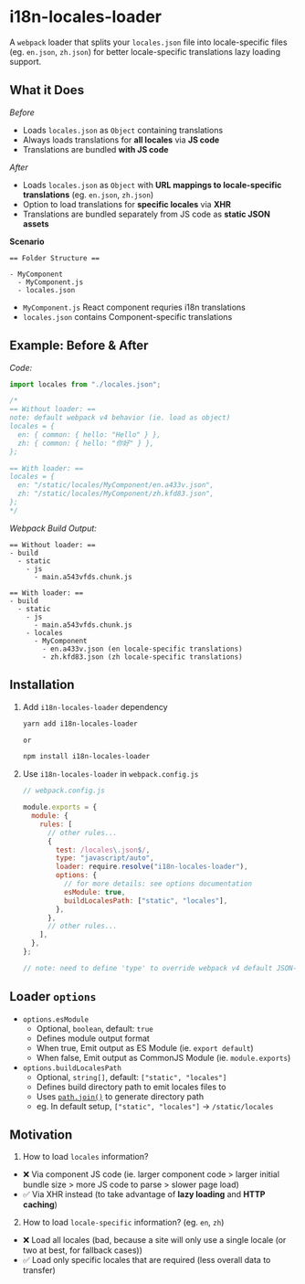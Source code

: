 # i18n-locales-loader

A `webpack` loader that splits your `locales.json` file into locale-specific files (eg. `en.json`, `zh.json`) for better locale-specific translations lazy loading support.

## What it Does

_Before_

- Loads `locales.json` as `Object` containing translations
- Always loads translations for **all locales** via **JS code**
- Translations are bundled **with JS code**

_After_

- Loads `locales.json` as `Object` with **URL mappings to locale-specific translations** (eg. `en.json`, `zh.json`)
- Option to load translations for **specific locales** via **XHR**
- Translations are bundled separately from JS code as **static JSON assets**

**Scenario**

```
== Folder Structure ==

- MyComponent
  - MyComponent.js
  - locales.json
```

- `MyComponent.js` React component requries i18n translations
- `locales.json` contains Component-specific translations

## Example: Before & After

_Code:_

```javascript
import locales from "./locales.json";

/*
== Without loader: ==
note: default webpack v4 behavior (ie. load as object)
locales = {
  en: { common: { hello: "Hello" } },
  zh: { common: { hello: "你好" } },
};

== With loader: ==
locales = {
  en: "/static/locales/MyComponent/en.a433v.json",
  zh: "/static/locales/MyComponent/zh.kfd83.json",
};
*/
```

_Webpack Build Output:_

```
== Without loader: ==
- build
  - static
    - js
      - main.a543vfds.chunk.js

== With loader: ==
- build
  - static
    - js
      - main.a543vfds.chunk.js
    - locales
      - MyComponent
        - en.a433v.json (en locale-specific translations)
        - zh.kfd83.json (zh locale-specific translations)
```

## Installation

1. Add `i18n-locales-loader` dependency

   ```bash
   yarn add i18n-locales-loader

   or

   npm install i18n-locales-loader
   ```

1. Use `i18n-locales-loader` in `webpack.config.js`

   ```javascript
   // webpack.config.js

   module.exports = {
     module: {
       rules: [
         // other rules...
         {
           test: /locales\.json$/,
           type: "javascript/auto",
           loader: require.resolve("i18n-locales-loader"),
           options: {
             // for more details: see options documentation
             esModule: true,
             buildLocalesPath: ["static", "locales"],
           },
         },
         // other rules...
       ],
     },
   };

   // note: need to define 'type' to override webpack v4 default JSON-loading behavior
   ```

## Loader `options`

- `options.esModule`
  - Optional, `boolean`, default: `true`
  - Defines module output format
  - When true, Emit output as ES Module (ie. `export default`)
  - When false, Emit output as CommonJS Module (ie. `module.exports`)
- `options.buildLocalesPath`
  - Optional, `string[]`, default: `["static", "locales"]`
  - Defines build directory path to emit locales files to
  - Uses [`path.join()`](https://nodejs.org/api/path.html#path_path_join_paths) to generate directory path
  - eg. In default setup, `["static", "locales"]` -> `/static/locales`

## Motivation

1. How to load `locales` information?

- ❌ Via component JS code (ie. larger component code > larger initial bundle size > more JS code to parse > slower page load)
- ✅ Via XHR instead (to take advantage of **lazy loading** and **HTTP caching**)

2. How to load `locale-specific` information? (eg. `en`, `zh`)

- ❌ Load all locales (bad, because a site will only use a single locale (or two at best, for fallback cases))
- ✅ Load only specific locales that are required (less overall data to transfer)
